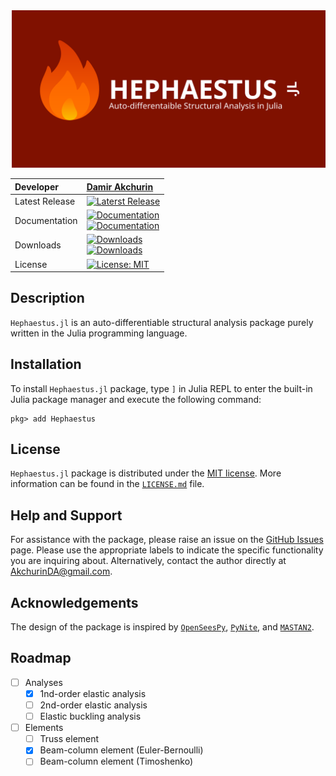 <img src="docs/src/assets/social-preview.svg" alt="Hephaestus.jl">

<div align = "center">

  | Developer | [Damir Akchurin](https://scholar.google.com/citations?user=chYaDcIAAAAJ&hl=en) |
  | :--- | :--- |
  | Latest Release | [![Laterst Release](https://juliahub.com/docs/General/Hephaestus/0.1.0/version.svg)](https://juliahub.com/ui/Packages/General/Hephaestus) |
  | Documentation | [![Documentation](https://img.shields.io/badge/Documentation-Stable-blue.svg)](https://AkchurinDA.github.io/Hephaestus.jl/stable) <br> [![Documentation](https://img.shields.io/badge/Documentation-Dev-blue.svg)](https://AkchurinDA.github.io/Hephaestus.jl/dev) |
  | Downloads | [![Downloads](https://img.shields.io/badge/dynamic/json?url=http%3A%2F%2Fjuliapkgstats.com%2Fapi%2Fv1%2Ftotal_downloads%2FHephaestus&query=total_requests&label=Total)](http://juliapkgstats.com/pkg/Hephaestus) <br> [![Downloads](https://img.shields.io/badge/dynamic/json?url=http%3A%2F%2Fjuliapkgstats.com%2Fapi%2Fv1%2Fmonthly_downloads%2FHephaestus&query=total_requests&label=Monthly&suffix=%2FMonth)](http://juliapkgstats.com/pkg/Hephaestus) |
  | License | [![License: MIT](https://img.shields.io/badge/License-MIT-yellow.svg)](https://github.com/AkchurinDA/Hephaestus.jl/blob/main/LICENSE.md) |

</div>

## Description

`Hephaestus.jl` is an auto-differentiable structural analysis package purely written in the Julia programming language.

## Installation

To install `Hephaestus.jl` package, type `]` in Julia REPL to enter the built-in Julia package manager and execute the following command:

```
pkg> add Hephaestus
```

## License

`Hephaestus.jl` package is distributed under the [MIT license](https://en.wikipedia.org/wiki/MIT_License). More information can be found in the [`LICENSE.md`](https://github.com/AkchurinDA/Hephaestus.jl/blob/main/LICENSE.md) file.

## Help and Support

For assistance with the package, please raise an issue on the [GitHub Issues](https://github.com/AkchurinDA/Hephaestus.jl/issues) page. Please use the appropriate labels to indicate the specific functionality you are inquiring about. Alternatively, contact the author directly at [AkchurinDA@gmail.com](mailto:AkchurinDA@gmail.com?subject=Hephaestus.jl).

## Acknowledgements

The design of the package is inspired by [`OpenSeesPy`](https://github.com/zhuminjie/OpenSeesPy), [`PyNite`](https://github.com/JWock82/Pynite), and [`MASTAN2`](https://www.mastan2.com).

## Roadmap

- [ ] Analyses
  - [x] 1nd-order elastic analysis
  - [ ] 2nd-order elastic analysis
  - [ ] Elastic buckling analysis
- [ ] Elements
  - [ ] Truss element
  - [x] Beam-column element (Euler-Bernoulli)
  - [ ] Beam-column element (Timoshenko)